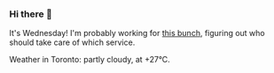 ### Hi there :wave:

It's Wednesday! I'm probably working for [this bunch](https://github.com/kohofinancial), figuring out who should take care of which service.

Weather in Toronto: partly cloudy, at +27°C.
